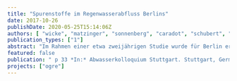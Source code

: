 ```yaml
---
title: "Spurenstoffe im Regenwasserabfluss Berlins"
date: 2017-10-26
publishDate: 2020-05-25T15:14:06Z
authors: [ "wicke", "matzinger", "sonnenberg", "caradot", "schubert", "rouault", "Heinzmann, B.", "Dünnbier, U.", "von Seggern, D." ]
publication_types: ["1"]
abstract: "Im Rahmen einer etwa zweijährigen Studie wurde für Berlin erstmals das Ausmaß der Belastung von Regenabfluss mit Spurenstoffen durch ein einjähriges Monitoringprogramm in Einzugsgebieten unterschiedlicher Stadtstrukturtypen (Altbau, Neubau, Gewerbe, Einfamilienhäuser, Straßen) untersucht. Insgesamt wurden über 90 volumenproportionale Mischproben auf etwa 100 Spurenstoffe analysiert (z.B. Phthalate, Pestizide/Biozide, Flammschutzmittel, PAK, Schwer-metalle), von denen ein Großteil (>70) detektiert wurde. Die höchsten Konzen-trationen an organischen Spurenstoffen wurden für Phthalate gefunden (DIDP+DINP: Ø 12 µg/L), während Schwermetalle von Zink dominiert wurden (Ø 950 µg/L). Für die Mehrzahl der Stoffe gab es dabei signifikante Unterschiede zwischen den Stadtstrukturen. In einem Fließgewässer genommene Proben zeigen, dass für einige Substanzen (z.B. DEHP, Carbendazim, einige PAK) Umweltqualitätsnormen im Gewässer bei Regen überschritten werden können. Eine Hochrechnung der über das Regenwasser in die Gewässer gelangenden Spurenstofffrachten für Gesamt-Berlin hat ergeben, dass Frachten regenwasserbürtiger Spurenstoffe in der gleichen Größenordnung wie schmutzwasserbürtige Spurenstoffe liegen können."
featured: false
publication: " p 33 *In:* Abwasserkolloquium Stuttgart. Stuttgart, Germany. 2017-10-26"
projects: ["ogre"]
---
```


